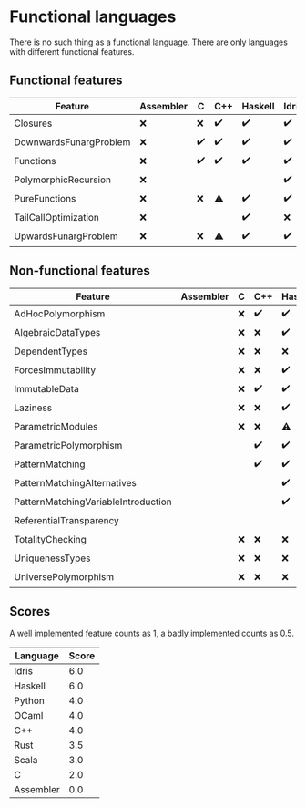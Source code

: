 <!-- DO NOT EDIT THIS FILE -->
<!-- edit funlangs.hs instead -->

# Functional languages

There is no such thing as a functional language.
There are only languages with different functional features.

## Functional features

| Feature | Assembler | C | C++ | Haskell | Idris | OCaml | Python | Rust | Scala |
|---|---|---|---|---|---|---|---|---|---|
| Closures | :x: | :x: | :heavy_check_mark: | :heavy_check_mark: | :heavy_check_mark: | :heavy_check_mark: | :heavy_check_mark: | :warning: | :heavy_check_mark: |
| DownwardsFunargProblem | :x: | :heavy_check_mark: | :heavy_check_mark: | :heavy_check_mark: | :heavy_check_mark: | :heavy_check_mark: | :heavy_check_mark: | :heavy_check_mark: | :heavy_check_mark: |
| Functions | :x: | :heavy_check_mark: | :heavy_check_mark: | :heavy_check_mark: | :heavy_check_mark: | :heavy_check_mark: | :heavy_check_mark: | :heavy_check_mark: | :heavy_check_mark: |
| PolymorphicRecursion | :x: |  |  |  | :heavy_check_mark: |  |  |  |  |
| PureFunctions | :x: | :x: | :warning: | :heavy_check_mark: | :heavy_check_mark: | :x: | :x: | :x: | :x: |
| TailCallOptimization | :x: |  |  | :heavy_check_mark: | :x: |  |  |  |  |
| UpwardsFunargProblem | :x: | :x: | :warning: | :heavy_check_mark: | :heavy_check_mark: | :heavy_check_mark: | :heavy_check_mark: | :heavy_check_mark: | :x: |

## Non-functional features

| Feature | Assembler | C | C++ | Haskell | Idris | OCaml | Python | Rust | Scala |
|---|---|---|---|---|---|---|---|---|---|
| AdHocPolymorphism |  | :x: | :heavy_check_mark: | :heavy_check_mark: | :heavy_check_mark: | :heavy_check_mark: | :heavy_check_mark: | :heavy_check_mark: |  |
| AlgebraicDataTypes |  | :x: | :x: | :heavy_check_mark: | :heavy_check_mark: | :heavy_check_mark: | :x: | :heavy_check_mark: |  |
| DependentTypes |  | :x: | :x: | :x: | :heavy_check_mark: | :x: | :x: | :x: |  |
| ForcesImmutability |  | :x: | :x: | :heavy_check_mark: | :heavy_check_mark: | :heavy_check_mark: | :x: | :heavy_check_mark: |  |
| ImmutableData |  | :x: | :heavy_check_mark: | :heavy_check_mark: | :heavy_check_mark: | :heavy_check_mark: | :heavy_check_mark: | :heavy_check_mark: |  |
| Laziness |  | :x: | :x: | :heavy_check_mark: | :x: | :heavy_check_mark: | :x: | :x: |  |
| ParametricModules |  | :x: | :x: | :warning: | :heavy_check_mark: |  | :x: | :x: |  |
| ParametricPolymorphism |  |  | :heavy_check_mark: | :heavy_check_mark: | :heavy_check_mark: | :heavy_check_mark: | :heavy_check_mark: | :heavy_check_mark: |  |
| PatternMatching |  |  | :heavy_check_mark: | :heavy_check_mark: | :heavy_check_mark: |  | :heavy_check_mark: | :warning: |  |
| PatternMatchingAlternatives |  |  |  | :heavy_check_mark: | :x: |  |  | :heavy_check_mark: |  |
| PatternMatchingVariableIntroduction |  |  |  | :heavy_check_mark: | :heavy_check_mark: |  | :heavy_check_mark: | :heavy_check_mark: |  |
| ReferentialTransparency |  |  |  |  | :heavy_check_mark: |  |  |  |  |
| TotalityChecking |  | :x: | :x: | :x: | :heavy_check_mark: | :x: | :x: | :x: |  |
| UniquenessTypes |  | :x: | :x: | :x: | :heavy_check_mark: | :x: | :x: | :heavy_check_mark: |  |
| UniversePolymorphism |  | :x: | :x: | :x: | :heavy_check_mark: | :x: | :x: | :x: |  |

## Scores

A well implemented feature counts as 1,
a badly implemented counts as 0.5.

| Language | Score |
|----------|-------|
| Idris | 6.0 |
| Haskell | 6.0 |
| Python | 4.0 |
| OCaml | 4.0 |
| C++ | 4.0 |
| Rust | 3.5 |
| Scala | 3.0 |
| C | 2.0 |
| Assembler | 0.0 |

